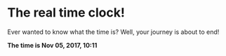 # The real time clock!

Ever wanted to know what the time is? Well, your journey is about to end!

**The time is Nov 05, 2017, 10:11**